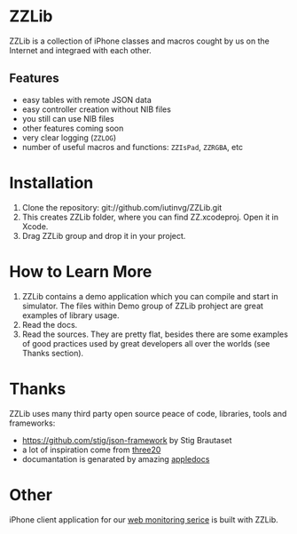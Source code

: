 ZZLib
=====

ZZLib is a collection of iPhone classes and macros cought by us on the Internet
and integraed with each other.

Features
--------

- easy tables with remote JSON data
- easy controller creation without NIB files
- you still can use NIB files
- other features coming soon
- very clear logging (`ZZLOG`)
- number of useful macros and functions: `ZZIsPad`, `ZZRGBA`, etc

Installation
============

1. Clone the repository:
	git://github.com/iutinvg/ZZLib.git
2. This creates ZZLib folder, where you can find ZZ.xcodeproj. Open it in Xcode.
3. Drag ZZLib group and drop it in your project. 

How to Learn More
=================

1. ZZLib contains a demo application which you can compile and start in simulator.
   The files within Demo group of ZZLib prohject are great examples of library usage.
2. Read the docs.
3. Read the sources. They are pretty flat, besides there are some examples of good 
   practices used by great developers all over the worlds (see Thanks section).  

Thanks
======

ZZLib uses many third party open source peace of code, libraries, tools and frameworks:

- https://github.com/stig/json-framework by Stig Brautaset
- a lot of inspiration come from [three20](https://github.com/facebook/three20)
- documantation is genarated by amazing [appledocs](https://github.com/tomaz/appledoc)

Other 
=====

iPhone client application for our [web monitoring serice](http://is2monitor.com) is built with ZZLib.
